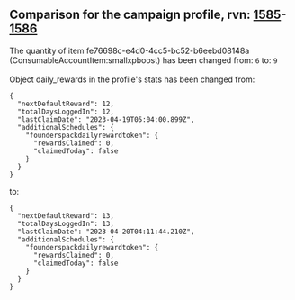 ## Comparison for the campaign profile, rvn: [1585](https://github.com/PRO100KatYT/FortniteProfileRevisions/tree/main/profiles/campaign/1585%20campaign.json)-[1586](https://github.com/PRO100KatYT/FortniteProfileRevisions/tree/main/profiles/campaign/1586%20campaign.json)

The quantity of item fe76698c-e4d0-4cc5-bc52-b6eebd08148a (ConsumableAccountItem:smallxpboost) has been changed from: `6` to: `9`
<br><br>
Object daily_rewards in the profile's stats has been changed from:

```
{
  "nextDefaultReward": 12,
  "totalDaysLoggedIn": 12,
  "lastClaimDate": "2023-04-19T05:04:00.899Z",
  "additionalSchedules": {
    "founderspackdailyrewardtoken": {
      "rewardsClaimed": 0,
      "claimedToday": false
    }
  }
}
```

to:

```
{
  "nextDefaultReward": 13,
  "totalDaysLoggedIn": 13,
  "lastClaimDate": "2023-04-20T04:11:44.210Z",
  "additionalSchedules": {
    "founderspackdailyrewardtoken": {
      "rewardsClaimed": 0,
      "claimedToday": false
    }
  }
}
```

<br><br>
